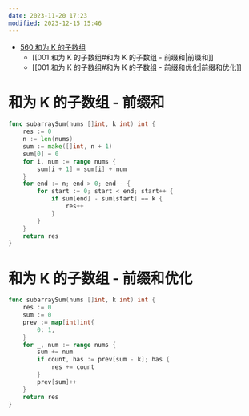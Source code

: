 ```yaml
---
date: 2023-11-20 17:23
modified: 2023-12-15 15:46
---
```

- [560.和为 K 的子数组](https://leetcode.cn/problems/subarray-sum-equals-k/)
	- [[001.和为 K 的子数组#和为 K 的子数组 - 前缀和|前缀和]]
	- [[001.和为 K 的子数组#和为 K 的子数组 - 前缀和优化|前缀和优化]]

# 和为 K 的子数组 - 前缀和
```go
func subarraySum(nums []int, k int) int {
	res := 0
	n := len(nums)
	sum := make([]int, n + 1)
	sum[0] = 0
	for i, num := range nums {
		sum[i + 1] = sum[i] + num
	}
	for end := n; end > 0; end-- {
		for start := 0; start < end; start++ {
			if sum[end] - sum[start] == k {
				res++
			}
		}
	}
	return res
}
```

# 和为 K 的子数组 - 前缀和优化
```go
func subarraySum(nums []int, k int) int {
	res := 0
	sum := 0
	prev := map[int]int{
		0: 1,
	}
	for _, num := range nums {
		sum += num
		if count, has := prev[sum - k]; has {
			res += count
		}
		prev[sum]++
	}
	return res
}
```
